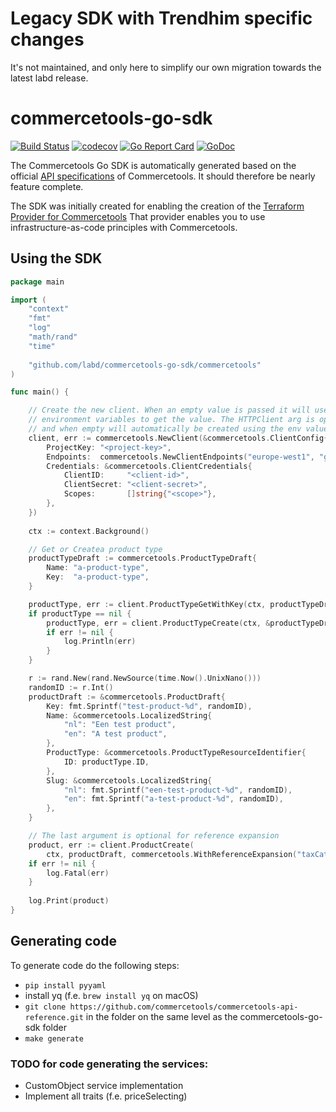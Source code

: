 # Legacy SDK with Trendhim specific changes
It's not maintained, and only here to simplify our own migration towards the latest labd release.

# commercetools-go-sdk

[![Build Status](https://github.com/labd/commercetools-go-sdk/workflows/Go%20Tests/badge.svg)](https://github.com/labd/commercetools-go-sdk/workflows/)
[![codecov](https://codecov.io/gh/LabD/commercetools-go-sdk/branch/master/graph/badge.svg)](https://codecov.io/gh/LabD/commercetools-go-sdk)
[![Go Report Card](https://goreportcard.com/badge/github.com/labd/commercetools-go-sdk)](https://goreportcard.com/report/github.com/labd/commercetools-go-sdk)
[![GoDoc](https://godoc.org/github.com/labd/commercetools-go-sdk?status.svg)](https://godoc.org/github.com/labd/commercetools-go-sdk)

The Commercetools Go SDK is automatically generated based on the official [API specifications](https://github.com/commercetools/commercetools-api-reference) 
of Commercetools. It should therefore be nearly feature complete.

The SDK was initially created for enabling the creation of the
[Terraform Provider for Commercetools](https://github.com/labd/terraform-provider-commercetools) 
That provider enables you to use infrastructure-as-code principles with Commercetools.


## Using the SDK


```go
package main

import (
    "context"
    "fmt"
    "log"
    "math/rand"
    "time"
    
    "github.com/labd/commercetools-go-sdk/commercetools"
)

func main() {

    // Create the new client. When an empty value is passed it will use the CTP_*
    // environment variables to get the value. The HTTPClient arg is optional,
    // and when empty will automatically be created using the env values.
    client, err := commercetools.NewClient(&commercetools.ClientConfig{
        ProjectKey: "<project-key>",
        Endpoints:  commercetools.NewClientEndpoints("europe-west1", "gcp"),
        Credentials: &commercetools.ClientCredentials{
            ClientID:     "<client-id>",
            ClientSecret: "<client-secret>",
            Scopes:       []string{"<scope>"},
        },
    })
    
    ctx := context.Background()

    // Get or Createa product type
    productTypeDraft := commercetools.ProductTypeDraft{
        Name: "a-product-type",
        Key:  "a-product-type",
    }

    productType, err := client.ProductTypeGetWithKey(ctx, productTypeDraft.Key)
    if productType == nil {
        productType, err = client.ProductTypeCreate(ctx, &productTypeDraft)
        if err != nil {
            log.Println(err)
        }
    }

    r := rand.New(rand.NewSource(time.Now().UnixNano()))
    randomID := r.Int()
    productDraft := &commercetools.ProductDraft{
        Key: fmt.Sprintf("test-product-%d", randomID),
        Name: &commercetools.LocalizedString{
            "nl": "Een test product",
            "en": "A test product",
        },
        ProductType: &commercetools.ProductTypeResourceIdentifier{
            ID: productType.ID,
        },
        Slug: &commercetools.LocalizedString{
            "nl": fmt.Sprintf("een-test-product-%d", randomID),
            "en": fmt.Sprintf("a-test-product-%d", randomID),
        },
    }

    // The last argument is optional for reference expansion
    product, err := client.ProductCreate(
        ctx, productDraft, commercetools.WithReferenceExpansion("taxCategory"))
    if err != nil {
        log.Fatal(err)
    }
    
    log.Print(product)
}
```

## Generating code

To generate code do the following steps:
- `pip install pyyaml`
- install yq (f.e. `brew install yq` on macOS)
- `git clone https://github.com/commercetools/commercetools-api-reference.git` in the folder on the same level as the commercetools-go-sdk folder
- `make generate`


### TODO for code generating the services:
- CustomObject service implementation
- Implement all traits (f.e. priceSelecting)
